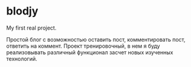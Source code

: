 # blodjy
My first real project.

Простой блог с возможностью оставить пост, комментировать пост, ответить на коммент.
Проект тренировочный, в нем я буду реализовывать различный функционал засчет новых изученных технологий.
